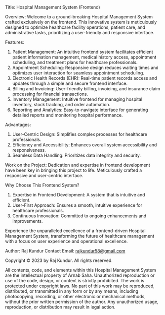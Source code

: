 Title: Hospital Management System (Frontend)

Overview:
Welcome to a ground-breaking Hospital Management System crafted exclusively on the frontend. This innovative system is meticulously designed to optimize healthcare facility operations, patient care, and administrative tasks, prioritizing a user-friendly and responsive interface.


Features:
1.	Patient Management: An intuitive frontend system facilitates efficient patient information management, medical history access, appointment scheduling, and treatment plans for healthcare professionals.
2.	Appointment Scheduling: Responsive design reduces waiting times and optimizes user interaction for seamless appointment scheduling.
3.	Electronic Health Records (EHR): Real-time patient records access and updates through a simple and secure frontend interface.
4.	Billing and Invoicing: User-friendly billing, invoicing, and insurance claim processing for financial transactions.
5.	Inventory Management: Intuitive frontend for managing hospital inventory, stock tracking, and order automation.
6.	Reporting and Analytics: Easy-to-navigate interface for generating detailed reports and monitoring hospital performance.


Advantages:
1.	User-Centric Design: Simplifies complex processes for healthcare professionals.
2.	Efficiency and Accessibility: Enhances overall system accessibility and responsiveness.
3.	Seamless Data Handling: Prioritizes data integrity and security.

Work on the Project:
Dedication and expertise in frontend development have been key in bringing this project to life. Meticulously crafted a responsive and user-centric interface.


Why Choose This Frontend System?
1.	Expertise in Frontend Development: A system that is intuitive and efficient.
2.	User-First Approach: Ensures a smooth, intuitive experience for healthcare professionals.
3.	Continuous Innovation: Committed to ongoing enhancements and improvements.
 
Experience the unparalleled excellence of a frontend-driven Hospital Management System, transforming the future of healthcare management with a focus on user experience and operational excellence.


Author: Raj Kundur
Contact Email: rajkundur58@gmail.com

Copyright © 2023 by Raj Kundur.  All rights reserved.

All contents, code, and elements within this Hospital Management System are the intellectual property of Arnab Saha. Unauthorized reproduction or use of the code, design, or content is strictly prohibited. The work is protected under copyright laws. No part of this work may be reproduced, distributed, or transmitted in any form or by any means, including photocopying, recording, or other electronic or mechanical methods, without the prior written permission of the author. Any unauthorized usage, reproduction, or distribution may result in legal action.
